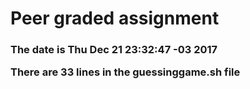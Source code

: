 <html>
<body>
<h1> Peer graded assignment </h1>
<h3> The date is Thu Dec 21 23:32:47 -03 2017


There are 33 lines in the guessinggame.sh file </h3>
</body>
</html>
